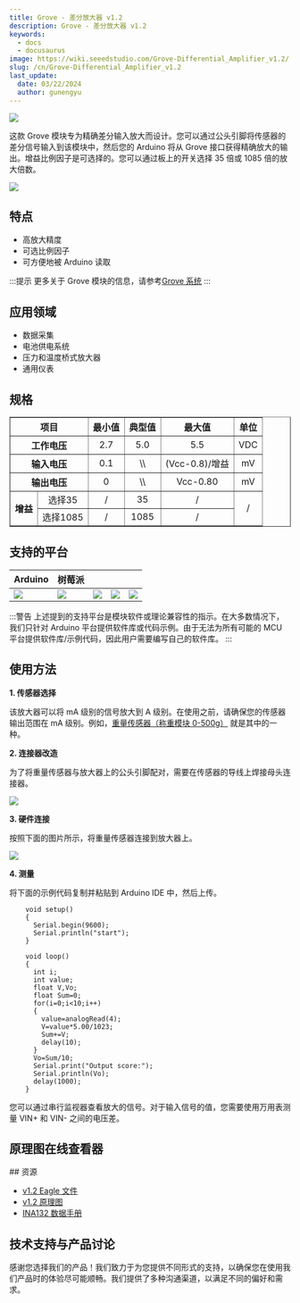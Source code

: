 ```yaml
---
title: Grove - 差分放大器 v1.2
description: Grove - 差分放大器 v1.2
keywords:
  - docs
  - docusaurus
image: https://wiki.seeedstudio.com/Grove-Differential_Amplifier_v1.2/
slug: /cn/Grove-Differential_Amplifier_v1.2
last_update:
  date: 03/22/2024
  author: gunengyu
---
```



![](https://files.seeedstudio.com/wiki/Grove-Differential_Amplifier_v1.2/img/Grove-Differential_Amplifier_v1.2.jpg)

这款 Grove 模块专为精确差分输入放大而设计。您可以通过公头引脚将传感器的差分信号输入到该模块中，然后您的 Arduino 将从 Grove 接口获得精确放大的输出。增益比例因子是可选择的。您可以通过板上的开关选择 35 倍或 1085 倍的放大倍数。

[![](https://files.seeedstudio.com/wiki/common/Get_One_Now_Banner.png)](https://www.seeedstudio.com/Grove-Differential-Amplifier-p-1284.html)

## 特点

- 高放大精度
- 可选比例因子
- 可方便地被 Arduino 读取

:::提示
    更多关于 Grove 模块的信息，请参考[Grove 系统](https://wiki.seeedstudio.com/Grove_System/)
:::

## 应用领域

- 数据采集
- 电池供电系统
- 压力和温度桥式放大器
- 通用仪表

## 规格

<table border="1" cellspacing="0" width="80%">
<tr>
<th colspan="2" scope="col">
项目
</th>
<th scope="col">
最小值
</th>
<th scope="col">
典型值
</th>
<th scope="col">
最大值
</th>
<th scope="col">
单位
</th>
</tr>
<tr align="center">
<th colspan="2" scope="row">
工作电压
</th>
<td>
2.7
</td>
<td>
5.0
</td>
<td>
5.5
</td>
<td>
VDC
</td>
</tr>
<tr align="center">
<th colspan="2" scope="row">
输入电压
</th>
<td>
0.1
</td>
<td>
\\
</td>
<td>
(Vcc-0.8)/增益
</td>
<td>
mV
</td>
</tr>
<tr align="center">
<th colspan="2" scope="row">
输出电压
</th>
<td>
0
</td>
<td>
\\
</td>
<td>
Vcc-0.80
</td>
<td>
mV
</td>
</tr>
<tr align="center">
<th rowspan="2">
增益
</th>
<td>
选择35
</td>
<td>
/
</td>
<td>
35
</td>
<td>
/
</td>
<td colspan="2" rowspan="2">
/
</td>
</tr>
<tr align="center">
<td>
选择1085
</td>
<td>
/
</td>
<td>
1085
</td>
<td>
/
</td>
</tr>
</table>


支持的平台
-------------------

| Arduino                                                      | 树莓派                                                       |                                                              |                                                              |                                                              |
| ------------------------------------------------------------ | ------------------------------------------------------------ | ------------------------------------------------------------ | ------------------------------------------------------------ | ------------------------------------------------------------ |
| ![](https://files.seeedstudio.com/wiki/wiki_english/docs/images/arduino_logo.jpg) | ![](https://files.seeedstudio.com/wiki/wiki_english/docs/images/raspberry_pi_logo_n.jpg) | ![](https://files.seeedstudio.com/wiki/wiki_english/docs/images/bbg_logo_n.jpg) | ![](https://files.seeedstudio.com/wiki/wiki_english/docs/images/wio_logo_n.jpg) | ![](https://files.seeedstudio.com/wiki/wiki_english/docs/images/linkit_logo.jpg) |

:::警告
    上述提到的支持平台是模块软件或理论兼容性的指示。在大多数情况下，我们只针对 Arduino 平台提供软件库或代码示例。由于无法为所有可能的 MCU 平台提供软件库/示例代码，因此用户需要编写自己的软件库。
:::

## 使用方法

**1. 传感器选择**

该放大器可以将 mA 级别的信号放大到 A 级别。在使用之前，请确保您的传感器输出范围在 mA 级别。例如，[重量传感器（称重模块 0-500g）](https://yiyan.baidu.com/Weight_Sensor_Load_Cell_0-500g) 就是其中的一种。

**2. 连接器改造**

为了将重量传感器与放大器上的公头引脚配对，需要在传感器的导线上焊接母头连接器。

![](https://files.seeedstudio.com/wiki/Grove-Differential_Amplifier_v1.2/img/Solder.jpg)

**3. 硬件连接**

按照下面的图片所示，将重量传感器连接到放大器上。

![](https://files.seeedstudio.com/wiki/Grove-Differential_Amplifier_v1.2/img/Connect5.jpg)

**4. 测量**

将下面的示例代码复制并粘贴到 Arduino IDE 中，然后上传。

```
    void setup()
    {
      Serial.begin(9600);
      Serial.println("start");
    }

    void loop()
    {
      int i;
      int value;
      float V,Vo;
      float Sum=0;
      for(i=0;i<10;i++)
      {
        value=analogRead(4);
        V=value*5.00/1023;
        Sum+=V;
        delay(10);
      }
      Vo=Sum/10;
      Serial.print("Output score:");
      Serial.println(Vo);
      delay(1000);
    } 
```

您可以通过串行监视器查看放大的信号。对于输入信号的值，您需要使用万用表测量 VIN+ 和 VIN- 之间的电压差。

## 原理图在线查看器

<div className="altium-ecad-viewer" data-project-src="https://files.seeedstudio.com/wiki/Grove-Differential_Amplifier_v1.2/res/Grove-Differential_Amplifier_v1.2_eagle.zip" style={{borderRadius: '0px 0px 4px 4px', height: 500, borderStyle: 'solid', borderWidth: 1, borderColor: 'rgb(241, 241, 241)', overflow: 'hidden', maxWidth: 1280, maxHeight: 700, boxSizing: 'border-box'}}>
</div>
## 资源

- [v1.2 Eagle 文件](https://files.seeedstudio.com/wiki/Grove-Differential_Amplifier_v1.2/res/Grove-Differential_Amplifier_v1.2_eagle.zip)
- [v1.2 原理图](https://files.seeedstudio.com/wiki/Grove-Differential_Amplifier_v1.2/res/Grove-Differential_Amplifier_v1.2.pdf)
- [INA132 数据手册](https://files.seeedstudio.com/wiki/Grove-Differential_Amplifier_v1.2/res/Ina132.pdf)

<!-- This Markdown file was created from https://www.seeedstudio.com/wiki/Grove_-_Differential_Amplifier_v1.2 -->

## 技术支持与产品讨论

感谢您选择我们的产品！我们致力于为您提供不同形式的支持，以确保您在使用我们产品时的体验尽可能顺畅。我们提供了多种沟通渠道，以满足不同的偏好和需求。

<div class="button_tech_support_container">
<a href="https://forum.seeedstudio.com/" class="button_forum"></a> 
<a href="https://www.seeedstudio.com/contacts" class="button_email"></a>
</div>

<div class="button_tech_support_container">
<a href="https://discord.gg/eWkprNDMU7" class="button_discord"></a> 
<a href="https://github.com/Seeed-Studio/wiki-documents/discussions/69" class="button_discussion"></a>
</div>
